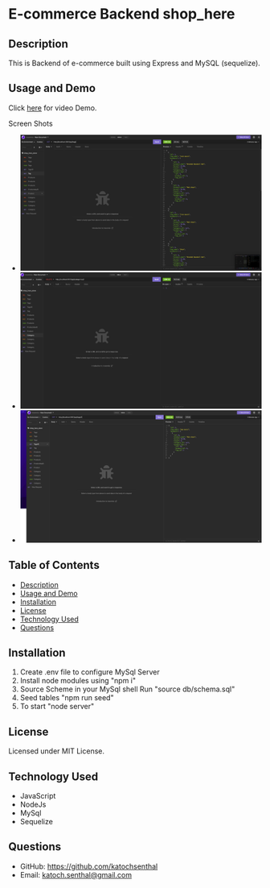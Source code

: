 # E-commerce Backend shop_here

## Description

This is Backend of e-commerce built using Express and MySQL (sequelize).

## Usage and Demo

Click [here](https://drive.google.com/file/d/1G_R8ujXXmYSWfrIQapZ2mg5JOxEH0LWc/view) for video Demo.

Screen Shots

- ![Alt text](screenshots/1.png)
- ![Alt text](screenshots/2.png)
- ![Alt text](screenshots/3.png)

## Table of Contents

- [Description](#description)
- [Usage and Demo](#usage-and-demo)
- [Installation](#installation)
- [License](#license)
- [Technology Used](#technology-used)
- [Questions](#questions)

## Installation

1. Create .env file to configure MySql Server
2. Install node modules using "npm i"
3. Source Scheme in your MySql shell Run "source db/schema.sql"
4. Seed tables "npm run seed"
5. To start "node server"

## License

Licensed under MIT License.

## Technology Used

- JavaScript
- NodeJs
- MySql
- Sequelize

## Questions

- GitHub: https://github.com/katochsenthal
- Email: katoch.senthal@gmail.com
